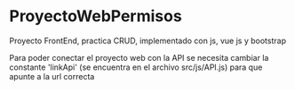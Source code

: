 # ProyectoWebPermisos
Proyecto FrontEnd, practica CRUD, implementado con js, vue js y bootstrap


Para poder conectar el proyecto web con la API se necesita cambiar la constante 'linkApi' (se encuentra en el archivo src/js/API.js) para que apunte a la url correcta
